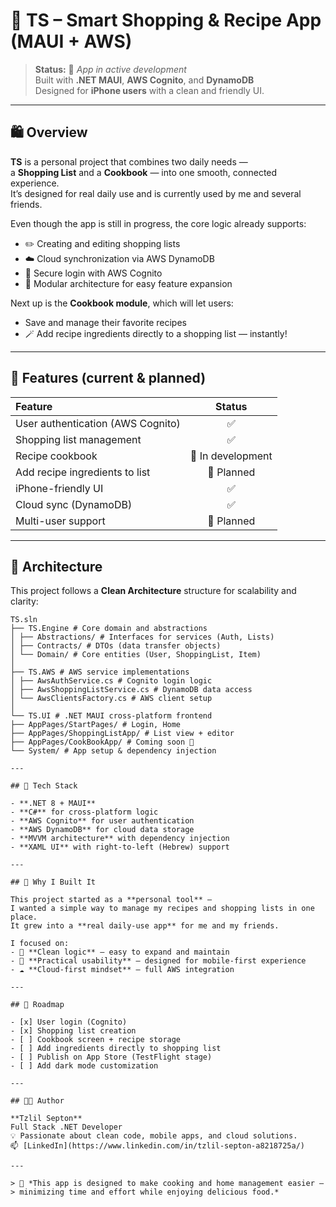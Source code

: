 # 🍳 TS – Smart Shopping & Recipe App (MAUI + AWS)

> **Status:** 🚧 *App in active development*  
> Built with **.NET MAUI**, **AWS Cognito**, and **DynamoDB**  
> Designed for **iPhone users** with a clean and friendly UI.

---

## 🛍️ Overview

**TS** is a personal project that combines two daily needs —  
a **Shopping List** and a **Cookbook** — into one smooth, connected experience.  
It’s designed for real daily use and is currently used by me and several friends.

Even though the app is still in progress, the core logic already supports:

- ✏️ Creating and editing shopping lists  
- ☁️ Cloud synchronization via AWS DynamoDB  
- 🔐 Secure login with AWS Cognito  
- 🧩 Modular architecture for easy feature expansion  

Next up is the **Cookbook module**, which will let users:
- Save and manage their favorite recipes  
- 🪄 Add recipe ingredients directly to a shopping list — instantly!

---

## 📱 Features (current & planned)

| Feature | Status |
|:--|:--:|
| User authentication (AWS Cognito) | ✅ |
| Shopping list management | ✅ |
| Recipe cookbook | 🔄 In development |
| Add recipe ingredients to list | 🔄 Planned |
| iPhone-friendly UI | ✅ |
| Cloud sync (DynamoDB) | ✅ |
| Multi-user support | 🔄 Planned |

---

## 🧠 Architecture

This project follows a **Clean Architecture** structure for scalability and clarity:
```
TS.sln
├── TS.Engine # Core domain and abstractions
│ ├── Abstractions/ # Interfaces for services (Auth, Lists)
│ ├── Contracts/ # DTOs (data transfer objects)
│ └── Domain/ # Core entities (User, ShoppingList, Item)
│
├── TS.AWS # AWS service implementations
│ ├── AwsAuthService.cs # Cognito login logic
│ ├── AwsShoppingListService.cs # DynamoDB data access
│ └── AwsClientsFactory.cs # AWS client setup
│
└── TS.UI # .NET MAUI cross-platform frontend
├── AppPages/StartPages/ # Login, Home
├── AppPages/ShoppingListApp/ # List view + editor
├── AppPages/CookBookApp/ # Coming soon 🍲
└── System/ # App setup & dependency injection

---

## 🧰 Tech Stack

- **.NET 8 + MAUI**
- **C#** for cross-platform logic  
- **AWS Cognito** for user authentication  
- **AWS DynamoDB** for cloud data storage  
- **MVVM architecture** with dependency injection  
- **XAML UI** with right-to-left (Hebrew) support

---

## 🧩 Why I Built It

This project started as a **personal tool** —  
I wanted a simple way to manage my recipes and shopping lists in one place.  
It grew into a **real daily-use app** for me and my friends.

I focused on:
- 🧠 **Clean logic** – easy to expand and maintain  
- 📲 **Practical usability** – designed for mobile-first experience  
- ☁️ **Cloud-first mindset** – full AWS integration

---

## 🚀 Roadmap

- [x] User login (Cognito)
- [x] Shopping list creation
- [ ] Cookbook screen + recipe storage
- [ ] Add ingredients directly to shopping list
- [ ] Publish on App Store (TestFlight stage)
- [ ] Add dark mode customization

---

## 👨‍💻 Author

**Tzlil Septon**  
Full Stack .NET Developer  
💡 Passionate about clean code, mobile apps, and cloud solutions.  
📫 [LinkedIn](https://www.linkedin.com/in/tzlil-septon-a8218725a/)

---

> 🍲 *This app is designed to make cooking and home management easier —  
> minimizing time and effort while enjoying delicious food.*
